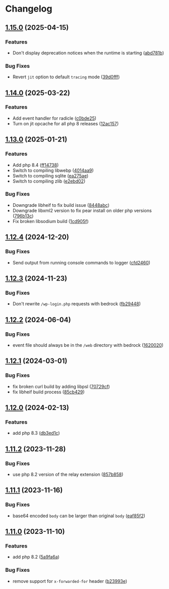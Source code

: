 # Changelog

## [1.15.0](https://github.com/ymirapp/php-runtime/compare/v1.14.0...v1.15.0) (2025-04-15)


### Features

* Don't display deprecation notices when the runtime is starting ([abd781b](https://github.com/ymirapp/php-runtime/commit/abd781beacb6e720312fe4c9103d85c3dcce93db))


### Bug Fixes

* Revert `jit` option to default `tracing` mode ([39d0fff](https://github.com/ymirapp/php-runtime/commit/39d0fffe21389165eb01387ed07036f10c228639))

## [1.14.0](https://github.com/ymirapp/php-runtime/compare/v1.13.0...v1.14.0) (2025-03-22)


### Features

* Add event handler for radicle ([c0bde25](https://github.com/ymirapp/php-runtime/commit/c0bde25e613593d9e692af4fd74a2bd54fb922d3))
* Turn on jit opcache for all php 8 releases ([12ac157](https://github.com/ymirapp/php-runtime/commit/12ac1575ed93e16052a3c57f742de36851a5efe1))

## [1.13.0](https://github.com/ymirapp/php-runtime/compare/v1.12.4...v1.13.0) (2025-01-21)


### Features

* Add php 8.4 ([ff14738](https://github.com/ymirapp/php-runtime/commit/ff1473811243a5241763832c7c0cdb072f3690a1))
* Switch to compiling libwebp ([4014aa9](https://github.com/ymirapp/php-runtime/commit/4014aa921c9fe4f4ce39e89e2c8c2d22dd988f52))
* Switch to compiling sqlite ([ea275ae](https://github.com/ymirapp/php-runtime/commit/ea275ae37fa8917f2a3fc70e401a032e5d178795))
* Switch to compiling zlib ([e2ebd02](https://github.com/ymirapp/php-runtime/commit/e2ebd02757c1a43fbd3291b1429f64cfcc6786e7))


### Bug Fixes

* Downgrade libheif to fix build issue ([8448abc](https://github.com/ymirapp/php-runtime/commit/8448abc9a0594ef42d1c06adc1281608677fc774))
* Downgrade libxml2 version to fix pear install on older php versions ([796b13c](https://github.com/ymirapp/php-runtime/commit/796b13c95e4e25caf0c8fa9e0b009efdd71ec699))
* Fix broken libsodium build ([1cd905f](https://github.com/ymirapp/php-runtime/commit/1cd905f60bbef1bced5de87feff3505e25262ec5))

## [1.12.4](https://github.com/ymirapp/php-runtime/compare/v1.12.3...v1.12.4) (2024-12-20)


### Bug Fixes

* Send output from running console commands to logger ([cfd2460](https://github.com/ymirapp/php-runtime/commit/cfd246014b82be4245436db7f33851e48764eb55))

## [1.12.3](https://github.com/ymirapp/php-runtime/compare/v1.12.2...v1.12.3) (2024-11-23)


### Bug Fixes

* Don't rewrite `/wp-login.php` requests with bedrock ([fb29448](https://github.com/ymirapp/php-runtime/commit/fb29448fb275e5ca6422c340b36cbce4fc6f23c3))

## [1.12.2](https://github.com/ymirapp/php-runtime/compare/v1.12.1...v1.12.2) (2024-06-04)


### Bug Fixes

* event file should always be in the `/web` directory with bedrock ([1620020](https://github.com/ymirapp/php-runtime/commit/16200204b704df165088c24f33042e6a51ae4e9d))

## [1.12.1](https://github.com/ymirapp/php-runtime/compare/v1.12.0...v1.12.1) (2024-03-01)


### Bug Fixes

* fix broken curl build by adding libpsl ([70729cf](https://github.com/ymirapp/php-runtime/commit/70729cf630fe180382628870bc57e15c8820fe80))
* fix libheif build process ([85cb429](https://github.com/ymirapp/php-runtime/commit/85cb429b64dac11ace02fd44d9720ebb8bdfc262))

## [1.12.0](https://github.com/ymirapp/php-runtime/compare/v1.11.2...v1.12.0) (2024-02-13)


### Features

* add php 8.3 ([db3ed1c](https://github.com/ymirapp/php-runtime/commit/db3ed1c21cf5395f8e5a5a9fe9b6f9d4c9d2b514))

## [1.11.2](https://github.com/ymirapp/php-runtime/compare/v1.11.1...v1.11.2) (2023-11-28)


### Bug Fixes

* use php 8.2 version of the relay extension ([857b858](https://github.com/ymirapp/php-runtime/commit/857b8587aa40bc73d0b24a4a7e15af3d999f63bd))

## [1.11.1](https://github.com/ymirapp/php-runtime/compare/v1.11.0...v1.11.1) (2023-11-16)


### Bug Fixes

* base64 encoded `body` can be larger than original `body` ([eaf85f2](https://github.com/ymirapp/php-runtime/commit/eaf85f2a5f4778c90c2216cb81773a970d37913b))

## [1.11.0](https://github.com/ymirapp/php-runtime/compare/v1.10.2...v1.11.0) (2023-11-10)


### Features

* add php 8.2 ([5a9fa6a](https://github.com/ymirapp/php-runtime/commit/5a9fa6a1e949b6bccac110257951679d7d23b3af))


### Bug Fixes

* remove support for `x-forwarded-for` header ([b23993e](https://github.com/ymirapp/php-runtime/commit/b23993eaa6642a4a4071fb57f73bdf69658f4a6e))
